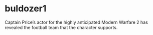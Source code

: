 # buldozer1
Captain Price’s actor for the highly anticipated Modern Warfare 2 has revealed the football team that the character supports.
